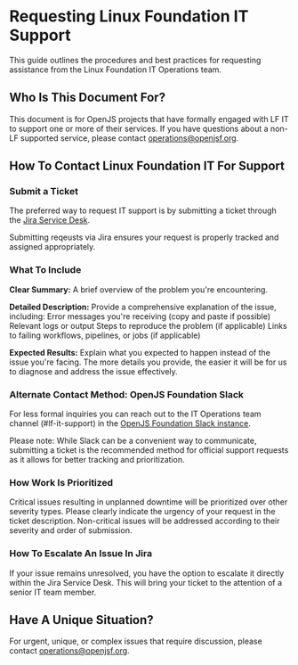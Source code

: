 # Requesting Linux Foundation IT Support 

This guide outlines the procedures and best practices for requesting assistance from the Linux Foundation IT Operations team.

## Who Is This Document For?

This document is for OpenJS projects that have formally engaged with LF IT to support one or more of their services. If you have questions about a non-LF supported service, please contact operations@openjsf.org.

## How To Contact Linux Foundation IT For Support

### Submit a Ticket

The preferred way to request IT support is by submitting a ticket through the [Jira Service Desk](https://jira.linuxfoundation.org/plugins/servlet/desk/portal/2).

Submitting reqeusts via Jira ensures your request is properly tracked and assigned appropriately.

### What To Include

**Clear Summary:** 
A brief overview of the problem you're encountering. 

**Detailed Description:** 
Provide a comprehensive explanation of the issue, including: Error messages you're receiving (copy and paste if possible) Relevant logs or output Steps to reproduce the problem (if applicable) Links to failing workflows, pipelines, or jobs (if applicable)

**Expected Results:** 
Explain what you expected to happen instead of the issue you're facing. The more details you provide, the easier it will be for us to diagnose and address the issue effectively.

### Alternate Contact Method: OpenJS Foundation Slack

For less formal inquiries you can reach out to the IT Operations team channel (#lf-it-support) in the [OpenJS Foundation Slack instance](https://slack-invite.openjsf.org/).

Please note: While Slack can be a convenient way to communicate, submitting a ticket is the recommended method for official support requests as it allows for better tracking and prioritization.


### How Work Is Prioritized

Critical issues resulting in unplanned downtime will be prioritized over other severity types. Please clearly indicate the urgency of your request in the ticket description. Non-critical issues will be addressed according to their severity and order of submission. 

### How To Escalate An Issue In Jira

If your issue remains unresolved, you have the option to escalate it directly within the Jira Service Desk. This will bring your ticket to the attention of a senior IT team member.

## Have A Unique Situation?

For urgent, unique, or complex issues that require discussion, please contact operations@openjsf.org.

